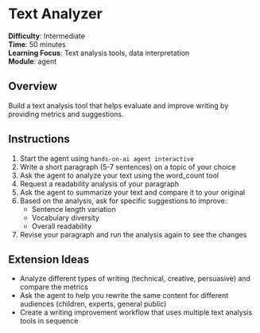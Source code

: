 # Text Analyzer

**Difficulty**: Intermediate  
**Time**: 50 minutes  
**Learning Focus**: Text analysis tools, data interpretation  
**Module**: agent

## Overview
Build a text analysis tool that helps evaluate and improve writing by providing metrics and suggestions.

## Instructions
1. Start the agent using `hands-on-ai agent interactive`
2. Write a short paragraph (5-7 sentences) on a topic of your choice
3. Ask the agent to analyze your text using the word_count tool
4. Request a readability analysis of your paragraph
5. Ask the agent to summarize your text and compare it to your original
6. Based on the analysis, ask for specific suggestions to improve:
   - Sentence length variation
   - Vocabulary diversity
   - Overall readability
7. Revise your paragraph and run the analysis again to see the changes

## Extension Ideas
- Analyze different types of writing (technical, creative, persuasive) and compare the metrics
- Ask the agent to help you rewrite the same content for different audiences (children, experts, general public)
- Create a writing improvement workflow that uses multiple text analysis tools in sequence